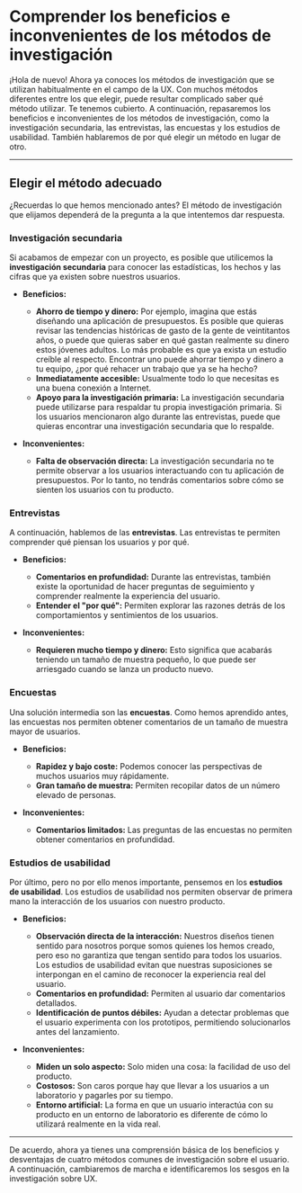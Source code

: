 # Comprender los beneficios e inconvenientes de los métodos de investigación

¡Hola de nuevo! Ahora ya conoces los métodos de investigación que se utilizan habitualmente en el campo de la UX. Con muchos métodos diferentes entre los que elegir, puede resultar complicado saber qué método utilizar. Te tenemos cubierto. A continuación, repasaremos los beneficios e inconvenientes de los métodos de investigación, como la investigación secundaria, las entrevistas, las encuestas y los estudios de usabilidad. También hablaremos de por qué elegir un método en lugar de otro.

---

## Elegir el método adecuado

¿Recuerdas lo que hemos mencionado antes? El método de investigación que elijamos dependerá de la pregunta a la que intentemos dar respuesta.

### Investigación secundaria

Si acabamos de empezar con un proyecto, es posible que utilicemos la **investigación secundaria** para conocer las estadísticas, los hechos y las cifras que ya existen sobre nuestros usuarios.

* **Beneficios:**
    * **Ahorro de tiempo y dinero:** Por ejemplo, imagina que estás diseñando una aplicación de presupuestos. Es posible que quieras revisar las tendencias históricas de gasto de la gente de veintitantos años, o puede que quieras saber en qué gastan realmente su dinero estos jóvenes adultos. Lo más probable es que ya exista un estudio creíble al respecto. Encontrar uno puede ahorrar tiempo y dinero a tu equipo, ¿por qué rehacer un trabajo que ya se ha hecho?
    * **Inmediatamente accesible:** Usualmente todo lo que necesitas es una buena conexión a Internet.
    * **Apoyo para la investigación primaria:** La investigación secundaria puede utilizarse para respaldar tu propia investigación primaria. Si los usuarios mencionaron algo durante las entrevistas, puede que quieras encontrar una investigación secundaria que lo respalde.

* **Inconvenientes:**
    * **Falta de observación directa:** La investigación secundaria no te permite observar a los usuarios interactuando con tu aplicación de presupuestos. Por lo tanto, no tendrás comentarios sobre cómo se sienten los usuarios con tu producto.

### Entrevistas

A continuación, hablemos de las **entrevistas**. Las entrevistas te permiten comprender qué piensan los usuarios y por qué.

* **Beneficios:**
    * **Comentarios en profundidad:** Durante las entrevistas, también existe la oportunidad de hacer preguntas de seguimiento y comprender realmente la experiencia del usuario.
    * **Entender el "por qué":** Permiten explorar las razones detrás de los comportamientos y sentimientos de los usuarios.

* **Inconvenientes:**
    * **Requieren mucho tiempo y dinero:** Esto significa que acabarás teniendo un tamaño de muestra pequeño, lo que puede ser arriesgado cuando se lanza un producto nuevo.

### Encuestas

Una solución intermedia son las **encuestas**. Como hemos aprendido antes, las encuestas nos permiten obtener comentarios de un tamaño de muestra mayor de usuarios.

* **Beneficios:**
    * **Rapidez y bajo coste:** Podemos conocer las perspectivas de muchos usuarios muy rápidamente.
    * **Gran tamaño de muestra:** Permiten recopilar datos de un número elevado de personas.

* **Inconvenientes:**
    * **Comentarios limitados:** Las preguntas de las encuestas no permiten obtener comentarios en profundidad.

### Estudios de usabilidad

Por último, pero no por ello menos importante, pensemos en los **estudios de usabilidad**. Los estudios de usabilidad nos permiten observar de primera mano la interacción de los usuarios con nuestro producto.

* **Beneficios:**
    * **Observación directa de la interacción:** Nuestros diseños tienen sentido para nosotros porque somos quienes los hemos creado, pero eso no garantiza que tengan sentido para todos los usuarios. Los estudios de usabilidad evitan que nuestras suposiciones se interpongan en el camino de reconocer la experiencia real del usuario.
    * **Comentarios en profundidad:** Permiten al usuario dar comentarios detallados.
    * **Identificación de puntos débiles:** Ayudan a detectar problemas que el usuario experimenta con los prototipos, permitiendo solucionarlos antes del lanzamiento.

* **Inconvenientes:**
    * **Miden un solo aspecto:** Solo miden una cosa: la facilidad de uso del producto.
    * **Costosos:** Son caros porque hay que llevar a los usuarios a un laboratorio y pagarles por su tiempo.
    * **Entorno artificial:** La forma en que un usuario interactúa con su producto en un entorno de laboratorio es diferente de cómo lo utilizará realmente en la vida real.

---

De acuerdo, ahora ya tienes una comprensión básica de los beneficios y desventajas de cuatro métodos comunes de investigación sobre el usuario. A continuación, cambiaremos de marcha e identificaremos los sesgos en la investigación sobre UX.
